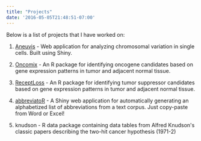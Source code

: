 ```yaml
---
title: "Projects"
date: '2016-05-05T21:48:51-07:00'
---
```


Below is a list of projects that I have worked on:

1. [Aneuvis](https://dpique.shinyapps.io/aneuvis/) - Web application for analyzing chromosomal variation in single cells. Built using Shiny.

2. [Oncomix](https://www.bioconductor.org/packages/release/bioc/html/oncomix.html) - An R package for identifying oncogene candidates based on gene expression patterns in tumor and adjacent normal tissue.

3. [ReceptLoss](https://github.com/dpique/receptLoss) - An R package for identifying tumor suppressor candidates based on gene expression patterns in tumor and adjacent normal tissue.

4. [abbreviatoR](https://dpique.shinyapps.io/abbreviatoR/) - A Shiny web application for automatically generating an alphabetized list of abbreviations from a text corpus. Just copy-paste from Word or Excel!

5. knudson - R data package containing data tables from Alfred Knudson's classic papers describing the two-hit cancer hypothesis (1971-2)

